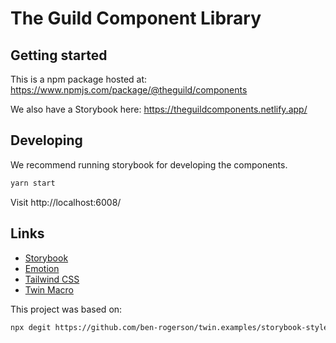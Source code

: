# The Guild Component Library

## Getting started

This is a npm package hosted at: https://www.npmjs.com/package/@theguild/components

We also have a Storybook here: https://theguildcomponents.netlify.app/

## Developing

We recommend running storybook for developing the components.

```bash
yarn start
```

Visit http://localhost:6008/

## Links

- [Storybook](https://storybook.js.org/)
- [Emotion](https://emotion.sh/)
- [Tailwind CSS](https://tailwindcss.com/)
- [Twin Macro](https://github.com/ben-rogerson/twin.macro)

This project was based on:

```sh
npx degit https://github.com/ben-rogerson/twin.examples/storybook-styled-components-typescript folder-name
```
